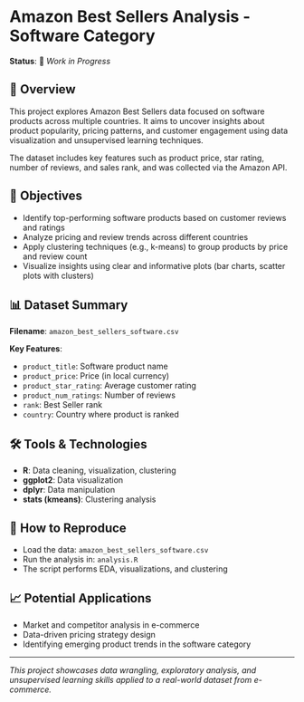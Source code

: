 # Amazon Best Sellers Analysis - Software Category
**Status**: 🚧 *Work in Progress*

## 📌 Overview
This project explores Amazon Best Sellers data focused on software products across multiple countries. It aims to uncover insights about product popularity, pricing patterns, and customer engagement using data visualization and unsupervised learning techniques.

The dataset includes key features such as product price, star rating, number of reviews, and sales rank, and was collected via the Amazon API.

## 🎯 Objectives
- Identify top-performing software products based on customer reviews and ratings
- Analyze pricing and review trends across different countries
- Apply clustering techniques (e.g., k-means) to group products by price and review count
- Visualize insights using clear and informative plots (bar charts, scatter plots with clusters)

## 📊 Dataset Summary
**Filename**: `amazon_best_sellers_software.csv`

**Key Features**:
- `product_title`: Software product name
- `product_price`: Price (in local currency)
- `product_star_rating`: Average customer rating
- `product_num_ratings`: Number of reviews
- `rank`: Best Seller rank
- `country`: Country where product is ranked

## 🛠️ Tools & Technologies
- **R**: Data cleaning, visualization, clustering
- **ggplot2**: Data visualization
- **dplyr**: Data manipulation
- **stats (kmeans)**: Clustering analysis

## 📁 How to Reproduce
- Load the data: `amazon_best_sellers_software.csv`
- Run the analysis in: `analysis.R`
- The script performs EDA, visualizations, and clustering

## 📈 Potential Applications
- Market and competitor analysis in e-commerce
- Data-driven pricing strategy design
- Identifying emerging product trends in the software category

---

*This project showcases data wrangling, exploratory analysis, and unsupervised learning skills applied to a real-world dataset from e-commerce.*

